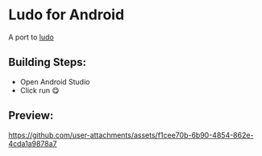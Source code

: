 # Ludo for Android

A port to [ludo]("https://github.com/Siam11651/ludo")

## Building Steps:
- Open Android Studio
- Click run 😋

## Preview:

https://github.com/user-attachments/assets/f1cee70b-6b90-4854-862e-4cda1a9878a7
